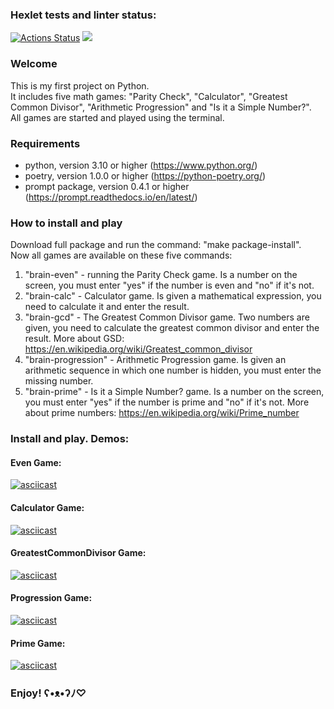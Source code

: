 ### Hexlet tests and linter status:
[![Actions Status](https://github.com/zluuba/python-project-49/workflows/hexlet-check/badge.svg)](https://github.com/zluuba/python-project-49/actions) <a href="https://codeclimate.com/github/zluuba/python-project-49/maintainability"><img src="https://api.codeclimate.com/v1/badges/8f30055514168a104cb1/maintainability" /></a>


### Welcome
This is my first project on Python. <br />
It includes five math games: "Parity Check", "Calculator", "Greatest Common Divisor", "Arithmetic Progression" and "Is it a Simple Number?". <br />
All games are started and played using the terminal.

### Requirements
- python, version 3.10 or higher (https://www.python.org/)
- poetry, version 1.0.0 or higher (https://python-poetry.org/)
- prompt package, version 0.4.1 or higher (https://prompt.readthedocs.io/en/latest/)


### How to install and play
Download full package and run the command: "make package-install". <br />
Now all games are available on these five commands:
1. "brain-even" - running the Parity Check game. Is a number on the screen, you must enter "yes" if the number is even and "no" if it's not.
2. "brain-calc" - Calculator game. Is given a mathematical expression, you need to calculate it and enter the result.
3. "brain-gcd" - The Greatest Common Divisor game. Two numbers are given, you need to calculate the greatest common divisor and enter the result. More about GSD: https://en.wikipedia.org/wiki/Greatest_common_divisor
4. "brain-progression" - Arithmetic Progression game. Is given an arithmetic sequence in which one number is hidden, you must enter the missing number.
5. "brain-prime" - Is it a Simple Number? game. Is a number on the screen, you must enter "yes" if the number is prime and "no" if it's not. More about prime numbers: https://en.wikipedia.org/wiki/Prime_number

### Install and play. Demos:

#### Even Game:
[![asciicast](https://asciinema.org/a/h6cIIpEGMbiNajL8XJ02GrOPX.svg)](https://asciinema.org/a/h6cIIpEGMbiNajL8XJ02GrOPX)

#### Calculator Game:
[![asciicast](https://asciinema.org/a/H00VVTCBDKfmdu3LVuOQPEMza.svg)](https://asciinema.org/a/H00VVTCBDKfmdu3LVuOQPEMza)

#### GreatestCommonDivisor Game:
[![asciicast](https://asciinema.org/a/hgcLbeJ0WcWTQIHewflnZrFGQ.svg)](https://asciinema.org/a/hgcLbeJ0WcWTQIHewflnZrFGQ)

#### Progression Game:
[![asciicast](https://asciinema.org/a/PBE94ttXoDZKKZ4EcT5A3vaC7.svg)](https://asciinema.org/a/PBE94ttXoDZKKZ4EcT5A3vaC7)

#### Prime Game:
[![asciicast](https://asciinema.org/a/rELtozb3KeYL1sz5XDkqLyZhv.svg)](https://asciinema.org/a/rELtozb3KeYL1sz5XDkqLyZhv)


### Enjoy! ʕ•ᴥ•ʔﾉ♡
